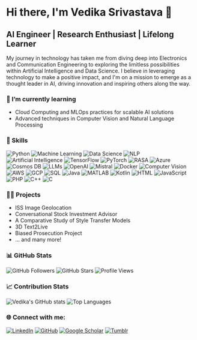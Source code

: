 # Hi there, I'm Vedika Srivastava 👋

## AI Engineer | Research Enthusiast | Lifelong Learner

My journey in technology has taken me from diving deep into Electronics and Communication Engineering to exploring the limitless possibilities within Artificial Intelligence and Data Science. I believe in leveraging technology to make a positive impact, and I'm on a mission to emerge as a thought leader in AI, driving innovation and inspiring others along the way.

### 🌱 I’m currently learning
- Cloud Computing and MLOps practices for scalable AI solutions
- Advanced techniques in Computer Vision and Natural Language Processing

### 🚀 Skills
![Python](https://img.shields.io/badge/-Python-3776AB?style=flat&logo=python&logoColor=white)
![Machine Learning](https://img.shields.io/badge/-Machine%20Learning-0078D4?style=flat&logo=TensorFlow&logoColor=white)
![Data Science](https://img.shields.io/badge/-Data%20Science-35495E?style=flat&logo=ApacheSpark&logoColor=white)
![NLP](https://img.shields.io/badge/-NLP-31A8FF?style=flat&logo=IBM&logoColor=white)
![Artificial Intelligence](https://img.shields.io/badge/-Artificial%20Intelligence-000000?style=flat&logo=openai&logoColor=white)
![TensorFlow](https://img.shields.io/badge/-TensorFlow-FF6F00?style=flat&logo=tensorflow&logoColor=white)
![PyTorch](https://img.shields.io/badge/-PyTorch-EE4C2C?style=flat&logo=pytorch&logoColor=white)
![RASA](https://img.shields.io/badge/-RASA-1A1A1A?style=flat&logo=rasa&logoColor=white)
![Azure](https://img.shields.io/badge/-Azure-0078D4?style=flat&logo=microsoftazure&logoColor=white)
![Cosmos DB](https://img.shields.io/badge/-Cosmos%20DB-0078D4?style=flat&logo=microsoft&logoColor=white)
![LLMs](https://img.shields.io/badge/-LLMs-2B579A?style=flat&logo=openai&logoColor=white)
![OpenAI](https://img.shields.io/badge/-OpenAI-412991?style=flat&logo=openai&logoColor=white)
![Mistral](https://img.shields.io/badge/-Mistral-3A3E7B?style=flat)
![Docker](https://img.shields.io/badge/-Docker-2496ED?style=flat&logo=docker&logoColor=white)
![Computer Vision](https://img.shields.io/badge/-Computer%20Vision-0769AD?style=flat&logo=opencv&logoColor=white)
![AWS](https://img.shields.io/badge/-AWS-232F3E?style=flat&logo=amazonaws&logoColor=white)
![GCP](https://img.shields.io/badge/-GCP-4285F4?style=flat&logo=googlecloud&logoColor=white)
![SQL](https://img.shields.io/badge/-SQL-4479A1?style=flat&logo=mysql&logoColor=white)
![Java](https://img.shields.io/badge/-Java-007396?style=flat&logo=java&logoColor=white)
![MATLAB](https://img.shields.io/badge/-MATLAB-0076A8?style=flat&logo=matlab&logoColor=white)
![Kotlin](https://img.shields.io/badge/-Kotlin-7F52FF?style=flat&logo=kotlin&logoColor=white)
![HTML](https://img.shields.io/badge/-HTML-E34F26?style=flat&logo=html5&logoColor=white)
![JavaScript](https://img.shields.io/badge/-JavaScript-F7DF1E?style=flat&logo=javascript&logoColor=black)
![PHP](https://img.shields.io/badge/-PHP-777BB4?style=flat&logo=php&logoColor=white)
![C++](https://img.shields.io/badge/-C++-00599C?style=flat&logo=cplusplus&logoColor=white)
![C](https://img.shields.io/badge/-C-A8B9CC?style=flat&logo=c&logoColor=white)

### 👩‍💻 Projects
- ISS Image Geolocation
- Conversational Stock Investment Advisor
- A Comparative Study of Style Transfer Models
- 3D Text2Live
- Biased Prosecution Project
- ... and many more!

### 📊 GitHub Stats

![GitHub Followers](https://img.shields.io/github/followers/vedikasrivastava?style=social&logo=github&label=Follow)
![GitHub Stars](https://img.shields.io/github/stars/vedikasrivastava?style=social&logo=github)
![Profile Views](https://komarev.com/ghpvc/?username=vedikasrivastava&color=blueviolet&style=flat)

### 📈 Contribution Stats

![Vedika's GitHub stats](https://github-readme-stats.vercel.app/api?username=vedikasrivastava&show_icons=true&theme=radical)
![Top Languages](https://github-readme-stats.vercel.app/api/top-langs/?username=vedikasrivastava&layout=compact&theme=radical)


### 🌐 Connect with me:
[![LinkedIn](https://img.shields.io/badge/-LinkedIn-0A66C2?style=flat&logo=linkedin&logoColor=white)](https://www.linkedin.com/in/vedika-srivastava/)
[![GitHub](https://img.shields.io/badge/-GitHub-181717?style=flat&logo=github&logoColor=white)](https://vedikasrivastava.github.io/)
[![Google Scholar](https://img.shields.io/badge/-Google%20Scholar-4285F4?style=flat&logo=googlescholar&logoColor=white)](https://scholar.google.com/citations?user=cPLpZOYAAAAJ)
[![Tumblr](https://img.shields.io/badge/-Tumblr-34526F?style=flat&logo=tumblr&logoColor=white)](https://sizzlenut.tumblr.com/)

